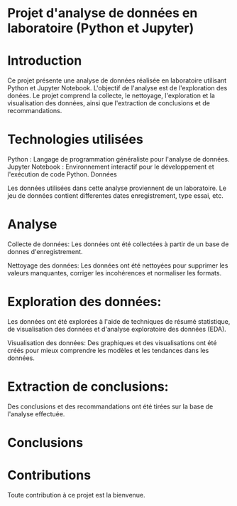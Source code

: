 
# Projet d'analyse de données en laboratoire (Python et Jupyter)

# Introduction

Ce projet présente une analyse de données réalisée en laboratoire utilisant Python et Jupyter Notebook. L'objectif de l'analyse est de l'exploration des donées. Le projet comprend la collecte, le nettoyage, l'exploration et la visualisation des données, ainsi que l'extraction de conclusions et de recommandations.

# Technologies utilisées

Python : Langage de programmation généraliste pour l'analyse de données.
Jupyter Notebook : Environnement interactif pour le développement et l'exécution de code Python.
Données

Les données utilisées dans cette analyse proviennent de un laboratoire. Le jeu de données contient differentes dates enregistrement, type essai, etc.

# Analyse

Collecte de données: Les données ont été collectées à partir de un base de donnes d'enregistrement.

Nettoyage des données: Les données ont été nettoyées pour supprimer les valeurs manquantes, corriger les incohérences et normaliser les formats.

# Exploration des données: 
Les données ont été explorées à l'aide de techniques de résumé statistique, de visualisation des données et d'analyse exploratoire des données (EDA).

Visualisation des données: Des graphiques et des visualisations ont été créés pour mieux comprendre les modèles et les tendances dans les données.

# Extraction de conclusions: 
Des conclusions et des recommandations ont été tirées sur la base de l'analyse effectuée.


# Conclusions





# Contributions

Toute contribution à ce projet est la bienvenue.
